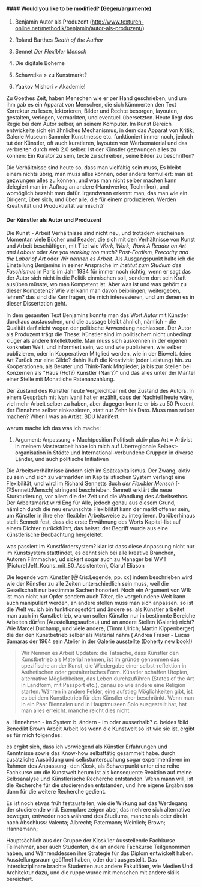 #### #### Would you like to be modified? (Gegen/argumente) 

1. Benjamin Autor als Produzent (http://www.texturen-online.net/methodik/benjamin/autor-als-produzent/)
1. Roland Barthes *Death of the Author*
1. Sennet *Der Flexibler Mensch*
1. Die digitale Boheme

1. Schawelka > zu Kunstmarkt?
1. Yaakov Mishori > Akademie!

Zu Goethes Zeit, haben Menschen wie er per Hand geschrieben, und um ihm gab es ein Apparat von Menschen, die sich kümmerten den Text Korrektur zu lesen, 
lektorieren, Bilder und Rechte besorgen, layouten, gestalten, verlegen, vermarkten, und eventuell übersetzten. Heute liegt das Regie bei 
dem Autor selber, an seinem Komputer. Im Kunst Bereich entwickelte sich ein ähnliches Mechanismus, in dem das Apparat von Kritik, Galerie Museum 
Sammler Kunstmesse etc. funktioniert immer noch, jedoch tut der Künstler, oft auch kuratieren, layouten von Werbematerial und das 
verbreiten durch web 2.0 selber. Ist der Künstler gezwungen alles zu können: Ein Kurator zu sein, texte zu schreiben, seine Bilder zu beschriften?

Die Verhältnisse sind heute so, dass man vielfältig sein muss, Es bleibt einem nichts übrig, man muss alles können, oder anders formuliert: 
man ist gezwungen alles zu können, und was man nicht selber machen kann delegiert man im Auftrag an andere (Handwerker, Techniker), und womöglich 
bezahlt man dafür. Irgendwann erkennt man, das man wie ein Dirigent, über sich, und über alle, die für einem produzieren. Werden Kreativität und 
Produktivität vermischt?

#### Der Künstler als Autor und Produzent

Die Kunst - Arbeit Verhältnisse sind nicht neu, und trotzdem erscheinen Momentan viele Bücher und Reader, die sich mit den Verhältnisse 
von Kunst und Arbeit beschäftigen, mit Titel wie *Work, Work, Work A Reader on Art and Labour* oder *Are you working too much? Post-Fordism, 
Precarity and the Labor of Art* oder *Wir nennen es Arbeit*. Als Ausgangspunkt halte ich die Einstellung Benjamins in seiner Ansprache 
im *Institut zum Studium des Faschismus* in Paris im Jahr 1934 für immer noch richtig, wenn er sagt das der Autor sich nicht in die Politik 
einmischen soll, sondern dort sein Kraft ausüben müsste, wo man Kompetent ist. Aber was ist und was gehört zu dieser Kompetenz? Wie viel kann 
man davon beibringen, weitergeben, lehren? das sind die Kernfragen, die mich interessieren, und um denen es in dieser Dissertation geht. 

In dem gesamten Text Benjamins konnte man das Wort *Autor* mit Künstler durchaus austauschen, und die aussage bleibt ähnlich, nämlich - 
die Qualität darf nicht wegen der politische Anwendung nachlassen. Der Autor als Produzent trägt die These: Künstler sind im politischem 
nicht unbedingt klüger als andere Intellektuelle. Man muss sich auskennen in der eigenen konkreten Welt, und informiert sein, wo und wie 
publizieren, wie selber publizieren, oder in Kooperativen Mitglied werden, wie in der Biowelt. (eine Art Zurück zur eine Gilde? dahin 
läuft die Kreativität (oder Leistung) hin. zu Kooperationen, als Berater und Think-Tank Mitglieder, ja bis zur Stellen bei Konzernen 
als "Haus (Hof?) Kunstler (Narr?)" und das alles unter der Mantel einer Stelle mit Monatliche Ratenanzahlung. 

Der Zustand des Künstler heute Vergleichbar mit der Zustand des Autors. In einem Gespräch mit Ivan Ivanji hat er erzählt, dass der Nachteil 
heute wäre, viel mehr Arbeit selber zu haben, aber dagegen konnte er bis zu 50 Prozent der Einnahme selber einkassieren, statt nur Zehn bis Dato.
Muss man selber machen?
When I was an Artist: BDU Manifest.

warum mache ich das was ich mache:
1. Argument: Anpassung + Machtposition
Politisch aktiv plus Art = Artivist
in meinem Masterarbeit habe ich mich auf 
Überregionale Selbest-organisation in Städte und International-verbundene Gruppen in diverse Länder, und auch politische Initiativen 

Die Arbeitsverhältnisse ändern sich im Spätkapitalismus. Der Zwang, aktiv zu sein und sich zu vermarkten im Kapitalistischen System verlangt 
eine Flexibilität, und wird im Richard Sennetts Buch *der Flexibler Mensch* [-@Sennett:Mensch] stringent beschrieben. Sennett erklärt die neue 
Sturkturierung, vor allem die der Zeit und die Wandlung des Arbeitsethos.  Der Arbeitsmarkt wird Eng für Alle, jedoch genau aus diesem Grund, 
nämlich durch die neu erwünschte Flexibilität kann der markt offener sein, um Künstler in ihre eher flexibler Arbeitsweise zu integrieren. 
Darüberhinaus stellt Sennett fest, dass die erste Erwähnung des Worts Kapital-list auf einem Dichter zurückführt, das heisst, der Begriff 
wurde aus eine künstlerische Beobachtung hergeleitet.

was passiert im Kunstfördersystem? klar ist dass diese Anpassung nicht nur im Kunstsystem stattfindet, es dehnt sich bei alle kreative 
Branchen, Autoren Filmmacher, ud sickert sogar auch zu Manager bei WV ![Picture]Jeff_Koons_mit_80_Assistenten), Olaruf Eliason

Die legende vom Künstler [@Kris:Legende, pp. xx] indem beschrieben wird wie der Künstler zu alle Zeiten unterschiedlich sein muss, 
weil die Gesellschaft nur bestimmte Sachen honoriert. Noch ein Argument von WB: ist man nicht nur Opfer sondern auch Täter, die 
vorgefundene Welt kann auch manipuliert werden, an andere stellen muss man sich anpassen. so ist die Welt vs. ich bin funktionsgestört und ändere es.
als Künstler arbeitet man auch im Kunstbetrieb, warum sollen Künstler nur in bestimmte Bereiche Arbeiten dürfen (Ausstellungsaufbau) und an andere Stellen 
(Galerie) nicht? Wie Marcel Duchamp, und viele andere, (Timm Ulrich; Martin Kippenberger) die der den Kunstbetrieb selber als Material nahm (
Andrea Fraser - Lucas Samaras der 1964 sein Atelier in der Galerie ausstellte (Doherty new book!) 

> Wir Nennen es Arbeit
Updaten: die Tatsache, dass Künstler den Kunstbetrieb als Material nehmen, ist im gründe genommen das spezifische an der Kunst, die Wiedergabe einer 
selbst-reflektion in Ästhetischen oder gestalterisches Form. Künstler schaffen Utopien, alternative Möglichkeiten, das Leben durchzuführen (States 
of the Art in Landform, mit Passport etc.), genau so wie andere eine Religion starten. Währen in andere Felder, eine aufstieg Möglichkeiten gibt, 
ist es bei dem Kunstbetrieb für den Künstler eher beschränkt. Wenn man in ein Paar Biennalen und in Hauptmuseen Solo ausgestellt hat, hat man alles 
erreicht. manche reicht dies nicht.

a. Hinnehmen - im System
b. ändern - im oder ausserhalb?
c. beides
!bild Benedikt Brown Arbeit Arbeit los
wenn die Kunstwelt so ist wie sie ist, ergibt es für mich folgendes:

es ergibt sich, dass ich vorwiegend als Künstler Erfahrungen und Kenntnisse sowie das Know-how selbsttätig gesammelt habe. durch zusätzliche Ausbildung 
und selbstuntersuchung sogar experimentieren im Rahmen des Anpassung-
den Kiosk, als Schwerpunkt unter eine reihe Fachkurse um die Kunstwelt herum ist als konsequente Reaktion auf meine Selbsanalyse und Künstlerische 
Recherche entstanden. Wenn mann will, ist die Recherche für die studierenden entstanden, und ihre eigene Ergäbnisse dann für die weitere Recherche gedient. 

Es ist noch etwas früh festzustellen, wie die Wirkung auf das Werdegang der studierende wird. Exemplare zeigen aber, das mehrere sich alternative bewegen, 
entweder noch während des Studiums, manche als oder direkt nach Abschluss:
Valenta; Albrecht; Patermann; Weinlich; Brown; Hannemann; 

Hauptsächlich aus der Gruppe der Kiosk'ler Ausstellende Fachkurse Teilnehmer, aber auch
Studenten, die an andere Fachkurse Teilgenommen haben, und Währenddessen ihre Strategie für das Diplom entwickelt haben. Ausstellungsraum geöffnet haben, 
oder dort ausgestellt. Das Interdisziplinare brachte Studenten aus andere Fakultäten, wie Medien Und Architektur dazu, und die ruppe wurde mit menschen 
mit andere skills bereichert.
